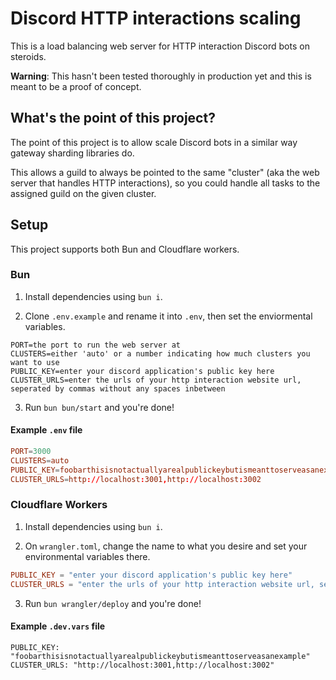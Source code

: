 # Discord HTTP interactions scaling

This is a load balancing web server for HTTP interaction Discord bots on steroids.

**Warning**: This hasn't been tested thoroughly in production yet and this is meant to be a proof of concept.

## What's the point of this project?

The point of this project is to allow scale Discord bots in a similar way gateway sharding libraries do.

This allows a guild to always be pointed to the same "cluster" (aka the web server that handles HTTP interactions), so you could handle all tasks to the assigned guild on the given cluster.

## Setup

This project supports both Bun and Cloudflare workers.

### Bun

1. Install dependencies using `bun i`.

2. Clone `.env.example` and rename it into `.env`, then set the enviormental variables.

```env
PORT=the port to run the web server at
CLUSTERS=either 'auto' or a number indicating how much clusters you want to use
PUBLIC_KEY=enter your discord application's public key here
CLUSTER_URLS=enter the urls of your http interaction website url, seperated by commas without any spaces inbetween
```

3. Run `bun bun/start` and you're done!

#### Example `.env` file

```toml
PORT=3000
CLUSTERS=auto
PUBLIC_KEY=foobarthisisnotactuallyarealpublickeybutismeanttoserveasanexample
CLUSTER_URLS=http://localhost:3001,http://localhost:3002
```

### Cloudflare Workers

1. Install dependencies using `bun i`.

2. On `wrangler.toml`, change the name to what you desire and set your environmental variables there.

```toml
PUBLIC_KEY = "enter your discord application's public key here"
CLUSTER_URLS = "enter the urls of your http interaction website url, seperated by commas without any spaces inbetween"
```

3. Run `bun wrangler/deploy` and you're done!

#### Example `.dev.vars` file

```vars
PUBLIC_KEY: "foobarthisisnotactuallyarealpublickeybutismeanttoserveasanexample"
CLUSTER_URLS: "http://localhost:3001,http://localhost:3002"
```
